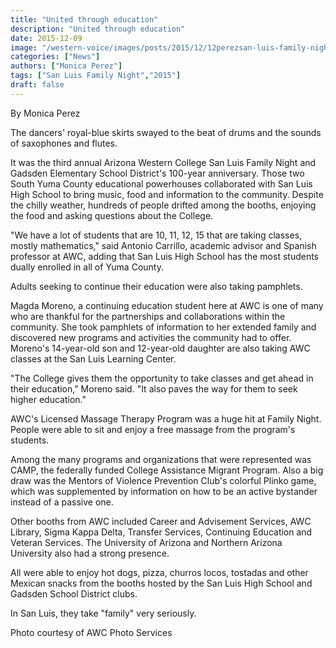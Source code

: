 ```yaml
---
title: "United through education"
description: "United through education"
date: 2015-12-09
image: "/western-voice/images/posts/2015/12/12perezsan-luis-family-nightweb.jpg"
categories: ["News"]
authors: ["Monica Perez"]
tags: ["San Luis Family Night","2015"]
draft: false
---
```

By Monica Perez

The dancers' royal-blue skirts swayed to the beat of drums and the sounds of saxophones and flutes.

It was the third annual Arizona Western College San Luis Family Night and Gadsden Elementary School District's 100-year anniversary. Those two South Yuma County educational powerhouses collaborated with San Luis High School to bring music, food and information to the community. Despite the chilly weather, hundreds of people drifted among the booths, enjoying the food and asking questions about the College.

"We have a lot of students that are 10, 11, 12, 15 that are taking classes, mostly mathematics," said Antonio Carrillo, academic advisor and Spanish professor at AWC, adding that San Luis High School has the most students dually enrolled in all of Yuma County.

Adults seeking to continue their education were also taking pamphlets.

Magda Moreno, a continuing education student here at AWC is one of many who are thankful for the partnerships and collaborations within the community. She took pamphlets of information to her extended family and discovered new programs and activities the community had to offer. Moreno's 14-year-old son and 12-year-old daughter are also taking AWC classes at the San Luis Learning Center.

"The College gives them the opportunity to take classes and get ahead in their education," Moreno said. "It also paves the way for them to seek higher education."

AWC's Licensed Massage Therapy Program was a huge hit at Family Night. People were able to sit and enjoy a free massage from the program's students.

Among the many programs and organizations that were represented was CAMP, the federally funded College Assistance Migrant Program. Also a big draw was the Mentors of Violence Prevention Club's colorful Plinko game, which was supplemented by information on how to be an active bystander instead of a passive one.

Other booths from AWC included Career and Advisement Services, AWC Library, Sigma Kappa Delta, Transfer Services, Continuing Education and Veteran Services. The University of Arizona and Northern Arizona University also had a strong presence.

All were able to enjoy hot dogs, pizza, churros locos, tostadas and other Mexican snacks from the booths hosted by the San Luis High School and Gadsden School District clubs.

In San Luis, they take "family" very seriously.

Photo courtesy of AWC Photo Services